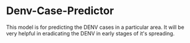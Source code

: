 # Denv-Case-Predictor

This model is for predicting the DENV cases in a particular area.
It will be very helpful in eradicating the DENV in early stages of it's spreading.
